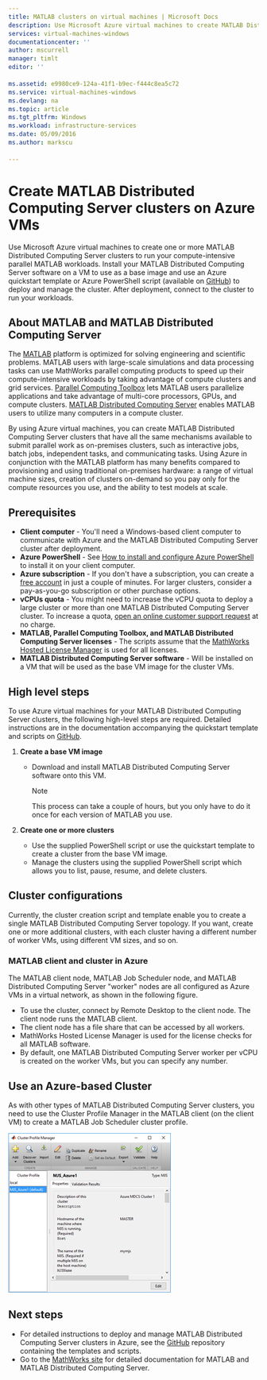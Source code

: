```yaml
---
title: MATLAB clusters on virtual machines | Microsoft Docs
description: Use Microsoft Azure virtual machines to create MATLAB Distributed Computing Server clusters to run your compute-intensive parallel MATLAB workloads
services: virtual-machines-windows
documentationcenter: ''
author: mscurrell
manager: timlt
editor: ''

ms.assetid: e9980ce9-124a-41f1-b9ec-f444c8ea5c72
ms.service: virtual-machines-windows
ms.devlang: na
ms.topic: article
ms.tgt_pltfrm: Windows
ms.workload: infrastructure-services
ms.date: 05/09/2016
ms.author: markscu

---
```

# Create MATLAB Distributed Computing Server clusters on Azure VMs
Use Microsoft Azure virtual machines to create one or more MATLAB Distributed Computing Server clusters to run your compute-intensive parallel MATLAB workloads. Install your MATLAB Distributed Computing Server software on a VM to use as a base image and use an Azure quickstart template or Azure PowerShell script (available on [GitHub](https://github.com/Azure/azure-quickstart-templates/tree/master/matlab-cluster)) to deploy and manage the cluster. After deployment, connect to the cluster to run your workloads.

## About MATLAB and MATLAB Distributed Computing Server
The [MATLAB](http://www.mathworks.com/products/matlab/) platform is optimized for solving engineering and scientific problems. MATLAB users with large-scale simulations and data processing tasks can use MathWorks parallel computing products to speed up their compute-intensive workloads by taking advantage of compute clusters and grid services. [Parallel Computing Toolbox](http://www.mathworks.com/products/parallel-computing/) lets MATLAB users parallelize applications and take advantage of multi-core processors, GPUs, and compute clusters. [MATLAB Distributed Computing Server](http://www.mathworks.com/products/distriben/) enables MATLAB users to utilize many computers in a compute cluster.

By using Azure virtual machines, you can create MATLAB Distributed Computing Server clusters that have all the same mechanisms available to submit parallel work as on-premises clusters, such as interactive jobs, batch jobs, independent tasks, and communicating tasks. Using Azure in conjunction with the MATLAB platform has many benefits compared to provisioning and using traditional on-premises hardware: a range of virtual machine sizes, creation of clusters on-demand so you pay only for the compute resources you use, and the ability to test models at scale.  

## Prerequisites
* **Client computer** - You'll need a Windows-based client computer to communicate with Azure and the MATLAB Distributed Computing Server cluster after deployment.
* **Azure PowerShell** - See [How to install and configure Azure PowerShell](/powershell/azure/overview) to install it on your client computer.
* **Azure subscription** - If you don't have a subscription, you can create a [free account](https://azure.microsoft.com/free/) in just a couple of minutes. For larger clusters, consider a pay-as-you-go subscription or other purchase options.
* **vCPUs quota** - You might need to increase the vCPU quota to deploy a large cluster or more than one MATLAB Distributed Computing Server cluster. To increase a quota, [open an online customer support request](https://azure.microsoft.com/blog/2014/06/04/azure-limits-quotas-increase-requests/) at no charge.
* **MATLAB, Parallel Computing Toolbox, and MATLAB Distributed Computing Server licenses** - The scripts assume that the [MathWorks Hosted License Manager](http://www.mathworks.com/products/parallel-computing/mathworks-hosted-license-manager/) is used for all licenses.  
* **MATLAB Distributed Computing Server software** - Will be installed on a VM that will be used as the base VM image for the cluster VMs.

## High level steps
To use Azure virtual machines for your MATLAB Distributed Computing Server clusters, the following high-level steps are required. Detailed instructions are in the documentation accompanying the quickstart template and scripts on [GitHub](https://github.com/Azure/azure-quickstart-templates/tree/master/matlab-cluster).

1. **Create a base VM image**  

   * Download and install MATLAB Distributed Computing Server software onto this VM.

     > [!NOTE]
     > This process can take a couple of hours, but you only have to do it once for each version of MATLAB you use.   
     >
     >
2. **Create one or more clusters**  

   * Use the supplied PowerShell script or use the quickstart template to create a cluster from the base VM image.   
   * Manage the clusters using the supplied PowerShell script which allows you to list, pause, resume, and delete clusters.

## Cluster configurations
Currently, the cluster creation script and template enable you to create a single MATLAB Distributed Computing Server topology. If you want, create one or more additional clusters, with each cluster having a different number of worker VMs, using different VM sizes, and so on.

### MATLAB client and cluster in Azure
The MATLAB client node, MATLAB Job Scheduler node, and MATLAB Distributed Computing Server "worker" nodes are all configured as Azure VMs in a virtual network, as shown in the following figure.


* To use the cluster, connect by Remote Desktop to the client node. The client node runs the MATLAB client.
* The client node has a file share that can be accessed by all workers.
* MathWorks Hosted License Manager is used for the license checks for all MATLAB software.
* By default, one MATLAB Distributed Computing Server worker per vCPU is created on the worker VMs, but you can specify any number.

## Use an Azure-based Cluster
As with other types of MATLAB Distributed Computing Server clusters, you need to use the Cluster Profile Manager in the MATLAB client (on the client VM) to create a MATLAB Job Scheduler cluster profile.

![Cluster Profile Manager](./media/matlab-mdcs-cluster/cluster_profile_manager.png)

## Next steps
* For detailed instructions to deploy and manage MATLAB Distributed Computing Server clusters in Azure, see the [GitHub](https://github.com/Azure/azure-quickstart-templates/tree/master/matlab-cluster) repository containing the templates and scripts.
* Go to the [MathWorks site](http://www.mathworks.com/) for detailed documentation for MATLAB and MATLAB Distributed Computing Server.
